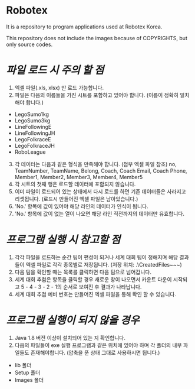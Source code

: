 # Robotex

It is a repository to program applications used at Robotex Korea.

This repository does not include the images because of  COPYRIGHTS, but only source codes.


# ***파일 로드 시 주의 할 점***
1. 엑셀 파일(.xls, xlsx) 만 로드 가능합니다.
2. 파일은 다음의 이름들을 가진 시트를 포함하고 있어야 합니다. (이름이 정확히 일치해야 합니다.)
- LegoSumo1kg
- LegoSumo3kg
- LineFollowingE
- LineFollowingJH
- LegoFolkraceE
- LegoFolkraceJH
- RoboLeague
3. 각 데이터는 다음과 같은 형식을 만족해야 합니다. (첨부 엑셀 파일 참조)
no, TeamNumber, TeamName, Belong, Coach, Coach Email, Coach Phone, Member1, Member2, Member3, Member4, Member5
4. 각 시트의 첫째 행은 로드할 데이터에 포함되지 않습니다.
5. 이미 파일이 로드되어 있는 상태에서 다시 로드를 하면 기존 데이터들은 사라지고 리셋됩니다. (로드시 만들어진 엑셀 파일은 남아있습니다.)
6. 'No.' 항목에 값이 있어야 해당 라인의 데이터가 인식이 됩니다.
7. 'No.' 항목에 값이 없는 열이 나오면 해당 라인 직전까지의 데이터만 유효합니다.


# ***프로그램 실행 시 참고할 점***
1. 각각 파일을 로드하는 순간 팀이 편성이 되거나 세계 대회 팀이 정해지며 해당 결과들이 엑셀 파일로 각각 종목별로 저장됩니다.
(저장 위치: .\CreatedFiles\~~~)
2. 다음 팀을 확인할 때는 목록를 클릭하면 다음 팀으로 넘어갑니다.
3. 세계 대회 추첨은 항목을 클릭할 경우 새로운 창이 나오면서 카운트 다운이 시작되고 5 - 4 - 3 - 2 - 1의 순서로 보여진 후 결과가 나타납니다.
4. 세계 대회 추첨 예비 번호는 만들어진 엑셀 파일을 통해 확인 할 수 있습니다.


# ***프로그램 실행이 되지 않을 경우***
1. Java 1.8 버전 이상이 설치되어 있는 지 확인합니다.
2. 다음의 파일들이 exe 실행 프로그램과 같은 위치에 있어야 하며 각 폴더의 내부 파일들도 존재해야합니다. (압축을 푼 상태 그대로 사용하시면 됩니다.)
- lib 폴더
- Setup 폴더
- Images 폴더
